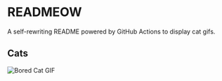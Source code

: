# READMEOW

A self-rewriting README powered by GitHub Actions to display cat gifs.

## Cats

![Bored Cat GIF](https://media4.giphy.com/media/v1.Y2lkPTlhY2QwMmRhYzh1Z3hiODY5cjZ5Y3A5djIzYmlxcXRoendiN3p2c3J0d2h5dGIwaiZlcD12MV9naWZzX3NlYXJjaCZjdD1n/mlvseq9yvZhba/200.gif)
